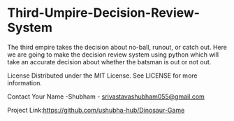 # Third-Umpire-Decision-Review-System

The third empire takes the decision about no-ball, runout, or catch out. Here we are going to make the decision review system using python which will take an accurate decision about whether the batsman is out or not out.

License
Distributed under the MIT License. See LICENSE for more information.

Contact
Your Name -Shubham - srivastavashubham055@gmail.com

Project Link:https://github.com/ushubha-hub/Dinosaur-Game
